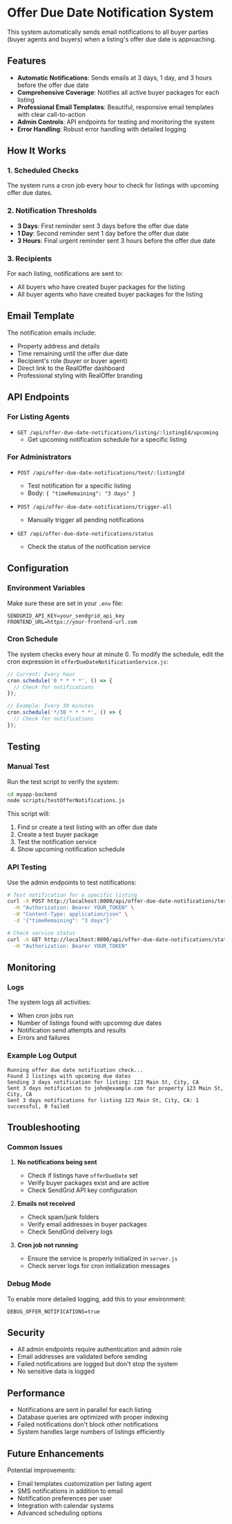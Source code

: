 # Offer Due Date Notification System

This system automatically sends email notifications to all buyer parties (buyer agents and buyers) when a listing's offer due date is approaching.

## Features

- **Automatic Notifications**: Sends emails at 3 days, 1 day, and 3 hours before the offer due date
- **Comprehensive Coverage**: Notifies all active buyer packages for each listing
- **Professional Email Templates**: Beautiful, responsive email templates with clear call-to-action
- **Admin Controls**: API endpoints for testing and monitoring the system
- **Error Handling**: Robust error handling with detailed logging

## How It Works

### 1. Scheduled Checks
The system runs a cron job every hour to check for listings with upcoming offer due dates.

### 2. Notification Thresholds
- **3 Days**: First reminder sent 3 days before the offer due date
- **1 Day**: Second reminder sent 1 day before the offer due date  
- **3 Hours**: Final urgent reminder sent 3 hours before the offer due date

### 3. Recipients
For each listing, notifications are sent to:
- All buyers who have created buyer packages for the listing
- All buyer agents who have created buyer packages for the listing

## Email Template

The notification emails include:
- Property address and details
- Time remaining until the offer due date
- Recipient's role (buyer or buyer agent)
- Direct link to the RealOffer dashboard
- Professional styling with RealOffer branding

## API Endpoints

### For Listing Agents
- `GET /api/offer-due-date-notifications/listing/:listingId/upcoming`
  - Get upcoming notification schedule for a specific listing

### For Administrators
- `POST /api/offer-due-date-notifications/test/:listingId`
  - Test notification for a specific listing
  - Body: `{ "timeRemaining": "3 days" }`

- `POST /api/offer-due-date-notifications/trigger-all`
  - Manually trigger all pending notifications

- `GET /api/offer-due-date-notifications/status`
  - Check the status of the notification service

## Configuration

### Environment Variables
Make sure these are set in your `.env` file:
```
SENDGRID_API_KEY=your_sendgrid_api_key
FRONTEND_URL=https://your-frontend-url.com
```

### Cron Schedule
The system checks every hour at minute 0. To modify the schedule, edit the cron expression in `offerDueDateNotificationService.js`:

```javascript
// Current: Every hour
cron.schedule('0 * * * *', () => {
  // Check for notifications
});

// Example: Every 30 minutes
cron.schedule('*/30 * * * *', () => {
  // Check for notifications
});
```

## Testing

### Manual Test
Run the test script to verify the system:

```bash
cd myapp-backend
node scripts/testOfferNotifications.js
```

This script will:
1. Find or create a test listing with an offer due date
2. Create a test buyer package
3. Test the notification service
4. Show upcoming notification schedule

### API Testing
Use the admin endpoints to test notifications:

```bash
# Test notification for a specific listing
curl -X POST http://localhost:8000/api/offer-due-date-notifications/test/LISTING_ID \
  -H "Authorization: Bearer YOUR_TOKEN" \
  -H "Content-Type: application/json" \
  -d '{"timeRemaining": "3 days"}'

# Check service status
curl -X GET http://localhost:8000/api/offer-due-date-notifications/status \
  -H "Authorization: Bearer YOUR_TOKEN"
```

## Monitoring

### Logs
The system logs all activities:
- When cron jobs run
- Number of listings found with upcoming due dates
- Notification send attempts and results
- Errors and failures

### Example Log Output
```
Running offer due date notification check...
Found 2 listings with upcoming due dates
Sending 3 days notification for listing: 123 Main St, City, CA
Sent 3 days notification to john@example.com for property 123 Main St, City, CA
Sent 3 days notifications for listing 123 Main St, City, CA: 1 successful, 0 failed
```

## Troubleshooting

### Common Issues

1. **No notifications being sent**
   - Check if listings have `offerDueDate` set
   - Verify buyer packages exist and are active
   - Check SendGrid API key configuration

2. **Emails not received**
   - Check spam/junk folders
   - Verify email addresses in buyer packages
   - Check SendGrid delivery logs

3. **Cron job not running**
   - Ensure the service is properly initialized in `server.js`
   - Check server logs for cron initialization messages

### Debug Mode
To enable more detailed logging, add this to your environment:
```
DEBUG_OFFER_NOTIFICATIONS=true
```

## Security

- All admin endpoints require authentication and admin role
- Email addresses are validated before sending
- Failed notifications are logged but don't stop the system
- No sensitive data is logged

## Performance

- Notifications are sent in parallel for each listing
- Database queries are optimized with proper indexing
- Failed notifications don't block other notifications
- System handles large numbers of listings efficiently

## Future Enhancements

Potential improvements:
- Email templates customization per listing agent
- SMS notifications in addition to email
- Notification preferences per user
- Integration with calendar systems
- Advanced scheduling options 